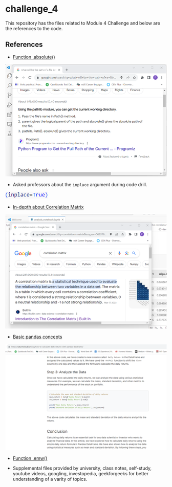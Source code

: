 # challenge_4
This repository has the files related to Module 4 Challenge and below are the references to the code.

## References
* [Function .absolute()](https://www.programiz.com/python-programming/examples/current-working-directory)

![picture](Reference_images/.absolute_function.png)

* Asked professors about the `inplace` argument during code drill.

![picture](Reference_images/inplace.png)

* [In-depth about Correlation Matrix](https://builtin.com/data-science/correlation-matrix)

![picture](Reference_images/correlation%20matrix.png)

* [Basic pandas concepts](https://saturncloud.io/blog/how-to-calculate-daily-returns-with-pandas-dataframe/)

![picture](Reference_images/basic%20pandas%20concepts.png)

* [Function .emw()](https://www.scaler.com/topics/pandas-ewm/)

* Supplemental files provided by university, class notes, self-study, youtube videos, googling, investopedia, geekforgeeks for better understanding of a varity of topics.